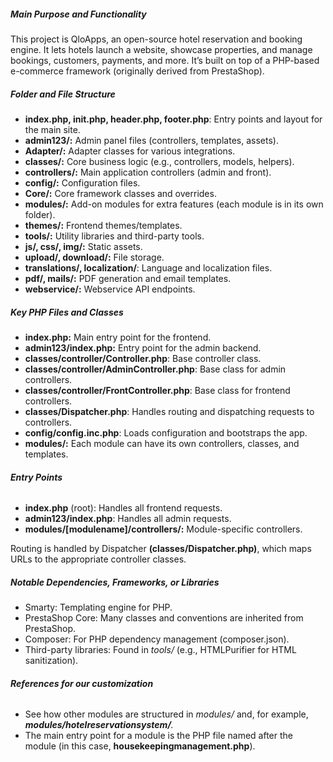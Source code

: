##### **Main Purpose and Functionality**

This project is QloApps, an open-source hotel reservation and booking engine. It lets hotels launch a website, showcase properties, and manage bookings, customers, payments, and more. It’s built on top of a PHP-based e-commerce framework (originally derived from PrestaShop).



##### **Folder and File Structure**

* **index.php, init.php, header.php, footer.php**: Entry points and layout for the main site.
* **admin123/:** Admin panel files (controllers, templates, assets).
* **Adapter/:** Adapter classes for various integrations.
* **classes/:** Core business logic (e.g., controllers, models, helpers).
* **controllers/:** Main application controllers (admin and front).
* **config/:** Configuration files.
* **Core/:** Core framework classes and overrides.
* **modules/:** Add-on modules for extra features (each module is in its own folder).
* **themes/:** Frontend themes/templates.
* **tools/:** Utility libraries and third-party tools.
* **js/, css/, img/:** Static assets.
* **upload/, download/:** File storage.
* **translations/, localization/**: Language and localization files.
* **pdf/, mails/:** PDF generation and email templates.
* **webservice/:** Webservice API endpoints.



##### **Key PHP Files and Classes**

* **index.php:** Main entry point for the frontend.
* **admin123/index.php:** Entry point for the admin backend.
* **classes/controller/Controller.php**: Base controller class.
* **classes/controller/AdminController.php**: Base class for admin controllers.
* **classes/controller/FrontController.php**: Base class for frontend controllers.
* **classes/Dispatcher.php**: Handles routing and dispatching requests to controllers.
* **config/config.inc.php**: Loads configuration and bootstraps the app.
* **modules/:** Each module can have its own controllers, classes, and templates.



###### **Entry Points**

* **index.php** (root): Handles all frontend requests.
* **admin123/index.php**: Handles all admin requests.
* **modules/\[modulename]/controllers/:** Module-specific controllers.

Routing is handled by Dispatcher **(classes/Dispatcher.php)**, which maps URLs to the appropriate controller classes.



##### **Notable Dependencies, Frameworks, or Libraries**

* Smarty: Templating engine for PHP.
* PrestaShop Core: Many classes and conventions are inherited from PrestaShop.
* Composer: For PHP dependency management (composer.json).
* Third-party libraries: Found in *tools/* (e.g., HTMLPurifier for HTML sanitization).



###### **References for our customization**

* See how other modules are structured in *modules/* and, for example, ***modules/hotelreservationsystem/***<i>.</i>
* The main entry point for a module is the PHP file named after the module (in this case, **housekeepingmanagement.php**).





